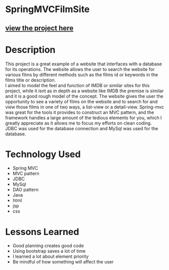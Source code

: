 # SpringMVCFilmSite
## [view the project here](http://54.86.43.173:8080/MVCFilmSite/)
# Description
This project is a great example of a website that interfaces with a database for its operations.
The website allows the user to search the website for various films by different methods such as the films id or keywords in the films title or description.  
I aimed to model the feel and function of IMDB or similar sites for this project, while it isnt as in depth as a website like IMDB
the premise is similar and it is a good rough model of the concept.  The website gives the user the opportunity to see a variety of films on the website
and to search for and view those films in one of two ways, a list-view or a detail-view. Spring-mvc was great for the tools it provides to construct an MVC pattern,
and the framework handles a large amount of the tedious elements for you, which I greatly appreciate as it allows me to focus my efforts on clean coding. JDBC was used for
the database connection and MySql was used for the database.

# Technology Used
* Spring MVC
* MVC pattern
* JDBC
* MySql
* DAO pattern
* Java
* html
* jsp
* css

# Lessons Learned
* Good planning creates good code
* Using bootstrap saves a lot of time
* I learned a lot about element priority
* Be mindful of how something will affect the user
